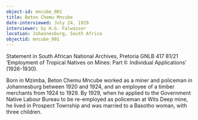 ```yaml
---
object-id: mncube_001
title: Beton Chemu Mncube
date-interviewed: July 24, 1929
interviewer: by H.G. Falwasser
location: Johannesburg, South Africa
objectid: mncube_001
---
```


Statement in South African National Archives, Pretoria GNLB 417 81/21 ‘Employment of Tropical Natives on Mines: Part II: Individual Applications’ (1926-1930). 

Born in Mzimba, Beton Chemu Mncube worked as a miner and policeman in Johannesburg between 1920 and 1924, and an employee of a timber merchants from 1924 to 1929. By 1929, when he applied to the Government Native Labour Bureau to be re-employed as policeman at Wits Deep mine, he lived in Prospect Township and was married to a Basotho woman, with three children.
